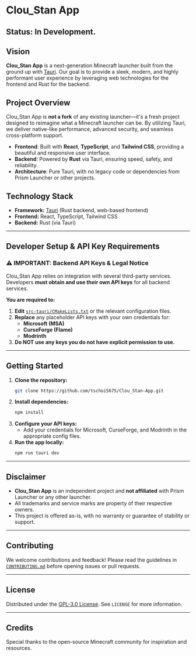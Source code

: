 # Clou_Stan App

## Status: In Development.

## Vision

**Clou_Stan App** is a next-generation Minecraft launcher built from the ground up with [Tauri](https://tauri.app/). Our goal is to provide a sleek, modern, and highly performant user experience by leveraging web technologies for the frontend and Rust for the backend.

## Project Overview

Clou_Stan App is **not a fork** of any existing launcher—it's a fresh project designed to reimagine what a Minecraft launcher can be. By utilizing Tauri, we deliver native-like performance, advanced security, and seamless cross-platform support.

- **Frontend**: Built with **React**, **TypeScript**, and **Tailwind CSS**, providing a beautiful and responsive user interface.
- **Backend**: Powered by **Rust** via Tauri, ensuring speed, safety, and reliability.
- **Architecture**: Pure Tauri, with no legacy code or dependencies from Prism Launcher or other projects.

## Technology Stack

- **Framework:** [Tauri](https://tauri.app/) (Rust backend, web-based frontend)
- **Frontend:** React, TypeScript, Tailwind CSS
- **Backend:** Rust (via Tauri)

---

## Developer Setup & API Key Requirements

### ⚠️ **IMPORTANT: Backend API Keys & Legal Notice**

Clou_Stan App relies on integration with several third-party services. Developers **must obtain and use their own API keys** for all backend services.

**You are required to:**
1. **Edit** [`src-tauri/CMakeLists.txt`](src-tauri/CMakeLists.txt) or the relevant configuration files.
2. **Replace** any placeholder API keys with your own credentials for:
   - **Microsoft (MSA)**
   - **CurseForge (Flame)**
   - **Modrinth**
3. **Do NOT use any keys you do not have explicit permission to use.**

---

## Getting Started

1. **Clone the repository:**
   ```bash
   git clone https://github.com/tschoi5675/Clou_Stan-App.git
   ```
2. **Install dependencies:**
   ```bash
   npm install
   ```
3. **Configure your API keys:**
   - Add your credentials for Microsoft, CurseForge, and Modrinth in the appropriate config files.
4. **Run the app locally:**
   ```bash
   npm run tauri dev
   ```

---

## Disclaimer

- **Clou_Stan App** is an independent project and **not affiliated** with Prism Launcher or any other launcher.
- All trademarks and service marks are property of their respective owners.
- This project is offered as-is, with no warranty or guarantee of stability or support.

---

## Contributing

We welcome contributions and feedback! Please read the guidelines in [`CONTRIBUTING.md`](CONTRIBUTING.md) before opening issues or pull requests.

---

## License

Distributed under the [GPL-3.0 License](LICENSE). See `LICENSE` for more information.

---

## Credits

Special thanks to the open-source Minecraft community for inspiration and resources.
